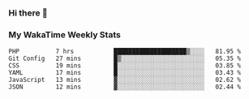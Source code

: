 ### Hi there 👋

<!--
**royschrauwen/royschrauwen** is a ✨ _special_ ✨ repository because its `README.md` (this file) appears on your GitHub profile.

Here are some ideas to get you started:

- 🔭 I’m currently working on ...
- 🌱 I’m currently learning ...
- 👯 I’m looking to collaborate on ...
- 🤔 I’m looking for help with ...
- 💬 Ask me about ...
- 📫 How to reach me: ...
- 😄 Pronouns: ...
- ⚡ Fun fact: ...
-->


### My WakaTime Weekly Stats
<!--START_SECTION:waka-->

```text
PHP          7 hrs           ████████████████████▒░░░░   81.95 %
Git Config   27 mins         █▒░░░░░░░░░░░░░░░░░░░░░░░   05.35 %
CSS          19 mins         █░░░░░░░░░░░░░░░░░░░░░░░░   03.85 %
YAML         17 mins         █░░░░░░░░░░░░░░░░░░░░░░░░   03.43 %
JavaScript   13 mins         ▓░░░░░░░░░░░░░░░░░░░░░░░░   02.62 %
JSON         12 mins         ▓░░░░░░░░░░░░░░░░░░░░░░░░   02.44 %
```

<!--END_SECTION:waka-->
